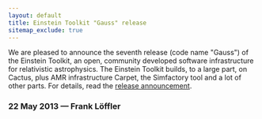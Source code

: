 ```yaml
---
layout: default
title: Einstein Toolkit "Gauss" release
sitemap_exclude: true
---
```

We are pleased to announce the seventh release (code name "Gauss") of
the Einstein Toolkit, an open, community developed software
infrastructure for relativistic astrophysics. The Einstein Toolkit
builds, to a large part, on Cactus, plus AMR infrastructure Carpet, the
Simfactory tool and a lot of other parts. For details, read the [release
announcement](http://einsteintoolkit.org/about/releases/ET_2013_05_announcement.php).

### 22 May 2013 — Frank Löffler
